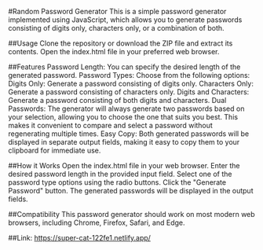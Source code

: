 #Random Password Generator
This is a simple password generator implemented using JavaScript, which allows you to generate passwords consisting of digits only, characters only, or a combination of both.

##Usage
Clone the repository or download the ZIP file and extract its contents.
Open the index.html file in your preferred web browser.

##Features
Password Length: You can specify the desired length of the generated password.
Password Types: Choose from the following options:
Digits Only: Generate a password consisting of digits only.
Characters Only: Generate a password consisting of characters only.
Digits and Characters: Generate a password consisting of both digits and characters.
Dual Passwords: The generator will always generate two passwords based on your selection, allowing you to choose the one that suits you best. This makes it convenient to compare and select a password without regenerating multiple times.
Easy Copy: Both generated passwords will be displayed in separate output fields, making it easy to copy them to your clipboard for immediate use.

##How it Works
Open the index.html file in your web browser.
Enter the desired password length in the provided input field.
Select one of the password type options using the radio buttons.
Click the "Generate Password" button.
The generated passwords will be displayed in the output fields.

##Compatibility
This password generator should work on most modern web browsers, including Chrome, Firefox, Safari, and Edge.

##Link: https://super-cat-122fe1.netlify.app/
